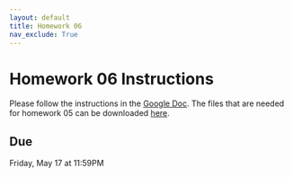 ```yaml
---
layout: default
title: Homework 06
nav_exclude: True
---
```


# Homework 06 Instructions
Please follow the instructions in the <a href="https://docs.google.com/document/d/1QTsIkQEgE0Bi3y7UCA52dwsN4QKZUT1-aigJPHRJuSs/edit?usp=sharing" target="_blank">Google Doc</a>. The files that are needed for homework 05 can be downloaded [here](../hw05.zip).

## Due
Friday, May 17 at 11:59PM
